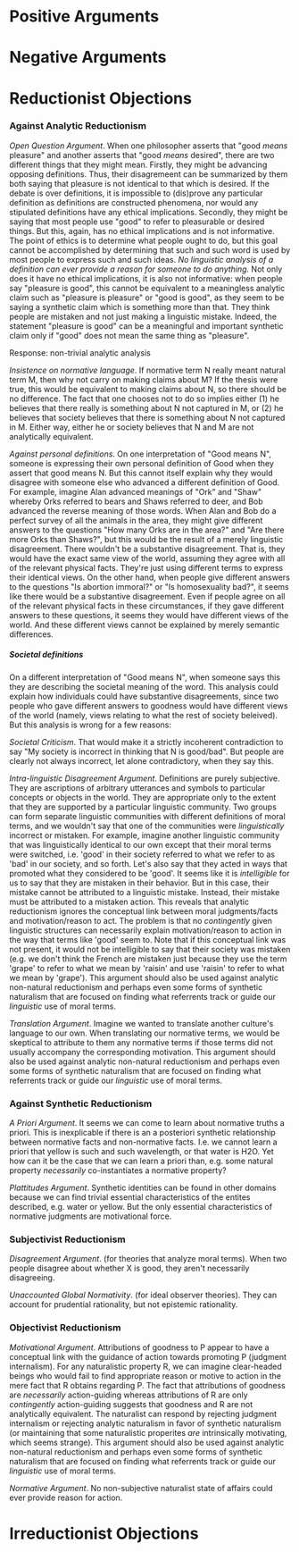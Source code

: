 # Positive Arguments

# Negative Arguments

# Reductionist Objections

### Against Analytic Reductionism

*Open Question Argument*. When one philosopher asserts that "good *means* pleasure" and another asserts that "good *means* desired", there are two different things that they might mean. Firstly, they might be advancing opposing definitions. Thus, their disagremeent can be summarized by them both saying that pleasure is not identical to that which is desired. If the debate is over definitions, it is impossible to (dis)prove any particular definition as definitions are constructed phenomena, nor would any stipulated definitions have any ethical implications. Secondly, they might be saying that most people use "good" to refer to pleasurable or desired things. But this, again, has no ethical implications and is not informative. The point of ethics is to determine what people ought to do, but this goal cannot be accomplished by determining that such and such word is used by most people to express such and such ideas. *No linguistic analysis of a definition can ever provide a reason for someone to do anything.* Not only does it have no ethical implications, it is also not informative: when people say "pleasure is good", this cannot be equivalent to a meaningless analytic claim such as "pleasure is pleasure" or "good is good", as they seem to be saying a synthetic claim which is something more than that. They think people are mistaken and not just making a linguistic mistake. Indeed, the statement "pleasure is good" can be a meaningful and important synthetic claim only if "good" does not mean the same thing as "pleasure". 

Response: non-trivial analytic analysis

*Insistence on normative language*. If normative term N really meant natural term M, then why not carry on making claims about M? If the thesis were true, this would be equivalent to making claims about N, so there should be no difference. The fact that one chooses not to do so implies either (1) he believes that there really is something about N not captured in M, or (2) he believes that society believes that there is something about N not captured in M. Either way, either he or society believes that N and M are not analytically equivalent.

*Against personal definitions*. On one interpretation of "Good means N", someone is expressing their own personal definition of Good when they assert that good means N. But this cannot itself explain why they would disagree with someone else who advanced a different definition of Good. For example, imagine Alan advanced meanings of "Ork" and "Shaw" whereby Orks referred to bears and Shaws referred to deer, and Bob advanced the reverse meaning of those words. When Alan and Bob do a perfect survey of all the animals in the area, they might give different answers to the questions "How many Orks are in the area?" and "Are there more Orks than Shaws?", but this would be the result of a merely linguistic disagreement. There wouldn't be a substantive disagreement. That is, they would have the exact same view of the world, assuming they agree with all of the relevant physical facts. They're just using different terms to express their identical views. On the other hand, when people give different answers to the questions "Is abortion immoral?" or "Is homosexuality bad?", it seems like there would be a substantive disagreement. Even if people agree on all of the relevant physical facts in these circumstances, if they gave different answers to these questions, it seems they would have different views of the world. And these different views cannot be explained by merely semantic differences. 

##### Societal definitions 

On a different interpretation of "Good means N", when someone says this they are describing the societal meaning of the word. This analysis could explain how individuals could have substantive disagreements, since two people who gave different answers to goodness would have different views of the world (namely, views relating to what the rest of society beleived). But this analysis is wrong for a few reasons: 

*Societal Criticism*. That would make it a strictly incoherent contradiction to say "My society is incorrect in thinking that N is good/bad". But people are clearly not always incorrect, let alone contradictory, when they say this.

*Intra-linguistic Disagreement Argument*. Definitions are purely subjective. They are ascriptions of arbitrary utterances and symbols to particular concepts or objects in the world. They are appropriate only to the extent that they are supported by a particular linguistic community. Two groups can form separate linguistic communities with different definitions of moral terms, and we wouldn't say that one of the communities were *linguistically* incorrect or mistaken. For example, imagine another linguistic community that was linguistically identical to our own except that their moral terms were switched, i.e. 'good' in their society referred to what we refer to as 'bad' in our society, and so forth. Let's also say that they acted in ways that promoted what they considered to be 'good'. It seems like it is *intelligible* for us to say that they are mistaken in their behavior. But in this case, their mistake cannot be attributed to a linguistic mistake. Instead, their mistake must be attributed to a mistaken action. This reveals that analytic reductionism ignores the conceptual link between moral judgments/facts and motivation/reason to act. The problem is that no *contingently* given linguistic structures can necessarily explain motivation/reason to action in the way that terms like 'good' seem to. Note that if this conceptual link was not present, it would not be intelligible to say that their society was mistaken (e.g. we don't think the French are mistaken just because they use the term 'grape' to refer to what we mean by 'raisin' and use 'raisin' to refer to what we mean by 'grape'). This argument should also be used against analytic non-natural reductionism and perhaps even some forms of synthetic naturalism that are focused on finding what referrents track or guide our *linguistic* use of moral terms.

*Translation Argument*. Imagine we wanted to translate another culture's language to our own. When translating our normative terms, we would be skeptical to attribute to them any normative terms if those terms did not usually accompany the corresponding motivation. This argument should also be used against analytic non-natural reductionism and perhaps even some forms of synthetic naturalism that are focused on finding what referrents track or guide our *linguistic* use of moral terms.

### Against Synthetic Reductionism

*A Priori Argument*. It seems we can come to learn about normative truths a priori. This is inexplicable if there is an a posteriori synthetic relationship between normative facts and non-normative facts. I.e. we cannot learn a priori that yellow is such and such wavelength, or that water is H2O. Yet how can it be the case that we can learn a priori than, e.g. some natural property *necessarily* co-instantiates a normative property? 

*Plattitudes Argument*. Synthetic identities can be found in other domains because we can find trivial essential characteristics of the entites described, e.g. water or yellow. But the only essential characteristics of normative judgments are motivational force.

### Subjectivist Reductionism

*Disagreement Argument*. (for theories that analyze moral terms). When two people disagree about whether X is good, they aren't necessarily disagreeing.

*Unaccounted Global Normativity*. (for ideal observer theories). They can account for prudential rationality, but not epistemic rationality.

### Objectivist Reductionism

*Motivational Argument*. Attributions of goodness to P appear to have a conceptual link with the guidance of action towards promoting P (judgment internalism). For any naturalistic property R, we can imagine clear-headed beings who would fail to find appropriate reason or motive to action in the mere fact that R obtains regarding P. The fact that attributions of goodness are *necessarily* action-guiding whereas attributions of R are only *contingently* action-guiding suggests that goodness and R are not analytically equivalent. The naturalist can respond by rejecting judgment internalism or rejecting analytic naturalism in favor of synthetic naturalism (or maintaining that some naturalistic properites *are* intrinsically motivating, which seems strange). This argument should also be used against analytic non-natural reductionism and perhaps even some forms of synthetic naturalism that are focused on finding what referrents track or guide our *linguistic* use of moral terms.

*Normative Argument*. No non-subjective naturalist state of affairs could ever provide reason for action.

# Irreductionist Objections